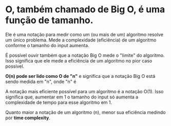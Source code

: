# O, também chamado de Big O, é uma função de tamanho.
Ele é uma notação para medir como um (ou mais de um) algoritmo resolve um único problema.  Mede a complexidade (eficiência) de um algoritmo conforme o tamanho do input aumenta.

É possível ouvir também que a notação Big O mede o "limite" do algoritmo. Isso significa que ele mede a eficiência de um algoritmo no pior caso possível.

**O(n) pode ser lido como O de "n"** e significa que a notação Big O está sendo medida em "n", onde "n" é 

A notação mais eficiente possível para um algoritmo é a notação O(1). Isso significa que, aumentar em 1 o tamanho do input só aumenta a complexidade de tempo para esse algoritmo em 1.

Quanto maior a notação de um algoritmo (n), menor sua eficiência medindo por **time complexity**.